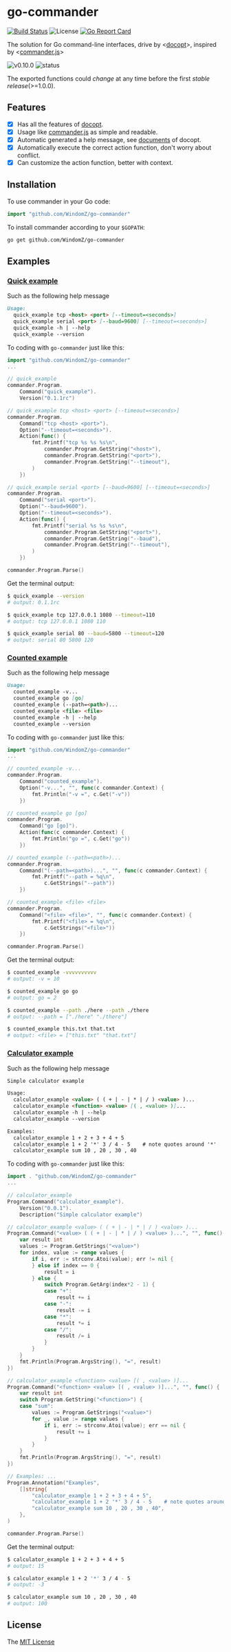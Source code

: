 # go-commander
[![Build Status](https://travis-ci.org/WindomZ/go-commander.svg?branch=master)](https://travis-ci.org/WindomZ/go-commander)
![License](https://img.shields.io/badge/license-MIT-green.svg)
[![Go Report Card](https://goreportcard.com/badge/github.com/WindomZ/go-commander)](https://goreportcard.com/report/github.com/WindomZ/go-commander)

The solution for Go command-line interfaces, 
drive by <[docopt](https://github.com/docopt/docopt.go)>, 
inspired by <[commander.js](https://github.com/tj/commander.js)>

![v0.10.0](https://img.shields.io/badge/version-v0.10.0-yellow.svg)
![status](https://img.shields.io/badge/status-beta-yellow.svg)

The exported functions could *change* at any time before the first *stable release*(>=1.0.0).

## Features

- [x] Has all the features of [docopt](https://github.com/docopt/docopt.go).
- [x] Usage like [commander.js](https://github.com/tj/commander.js) as simple and readable.
- [x] Automatic generated a help message, see [documents](http://docopt.org/) of docopt.
- [x] Automatically execute the correct action function, don't worry about conflict.
- [x] Can customize the action function, better with context.

## Installation

To use commander in your Go code:

```go
import "github.com/WindomZ/go-commander"
```

To install commander according to your `$GOPATH`:

```bash
go get github.com/WindomZ/go-commander
```

## Examples

### [Quick example](https://github.com/WindomZ/go-commander/blob/master/examples/quick_example/quick_example.go)

Such as the following help message

```markdown
Usage:
  quick_example tcp <host> <port> [--timeout=<seconds>]
  quick_example serial <port> [--baud=9600] [--timeout=<seconds>]
  quick_example -h | --help
  quick_example --version
```

To coding with `go-commander` just like this:

```go
import "github.com/WindomZ/go-commander"
...

// quick_example
commander.Program.
	Command("quick_example").
	Version("0.1.1rc")

// quick_example tcp <host> <port> [--timeout=<seconds>]
commander.Program.
	Command("tcp <host> <port>").
	Option("--timeout=<seconds>").
	Action(func() {
		fmt.Printf("tcp %s %s %s\n",
			commander.Program.GetString("<host>"),
			commander.Program.GetString("<port>"),
			commander.Program.GetString("--timeout"),
		)
	})

// quick_example serial <port> [--baud=9600] [--timeout=<seconds>]
commander.Program.
	Command("serial <port>").
	Option("--baud=9600").
	Option("--timeout=<seconds>").
	Action(func() {
		fmt.Printf("serial %s %s %s\n",
			commander.Program.GetString("<port>"),
			commander.Program.GetString("--baud"),
			commander.Program.GetString("--timeout"),
		)
	})

commander.Program.Parse()
```

Get the terminal output:

```bash
$ quick_example --version
# output: 0.1.1rc

$ quick_example tcp 127.0.0.1 1080 --timeout=110
# output: tcp 127.0.0.1 1080 110

$ quick_example serial 80 --baud=5800 --timeout=120
# output: serial 80 5800 120
```

### [Counted example](https://github.com/WindomZ/go-commander/blob/master/examples/counted_example/counted_example.go)

Such as the following help message

```markdown
Usage:
  counted_example -v...
  counted_example go [go]
  counted_example (--path=<path>)...
  counted_example <file> <file>
  counted_example -h | --help
  counted_example --version
```

To coding with `go-commander` just like this:

```go
import "github.com/WindomZ/go-commander"
...

// counted_example -v...
commander.Program.
	Command("counted_example").
	Option("-v...", "", func(c commander.Context) {
		fmt.Println("-v =", c.Get("-v"))
	})

// counted_example go [go]
commander.Program.
	Command("go [go]").
	Action(func(c commander.Context) {
		fmt.Println("go =", c.Get("go"))
	})

// counted_example (--path=<path>)...
commander.Program.
	Command("(--path=<path>)...", "", func(c commander.Context) {
		fmt.Printf("--path = %q\n",
			c.GetStrings("--path"))
	})

// counted_example <file> <file>
commander.Program.
	Command("<file> <file>", "", func(c commander.Context) {
		fmt.Printf("<file> = %q\n",
			c.GetStrings("<file>"))
	})

commander.Program.Parse()
```

Get the terminal output:

```bash
$ counted_example -vvvvvvvvvv
# output: -v = 10

$ counted_example go go
# output: go = 2

$ counted_example --path ./here --path ./there
# output: --path = ["./here" "./there"]

$ counted_example this.txt that.txt
# output: <file> = ["this.txt" "that.txt"]
```

### [Calculator example](https://github.com/WindomZ/go-commander/blob/master/examples/calculator_example/calculator_example.go)

Such as the following help message

```markdown
Simple calculator example

Usage:
  calculator_example <value> ( ( + | - | * | / ) <value> )...
  calculator_example <function> <value> [( , <value> )]...
  calculator_example -h | --help
  calculator_example --version

Examples:
  calculator_example 1 + 2 + 3 + 4 + 5
  calculator_example 1 + 2 '*' 3 / 4 - 5    # note quotes around '*'
  calculator_example sum 10 , 20 , 30 , 40
```

To coding with `go-commander` just like this:

```go
import . "github.com/WindomZ/go-commander"
...

// calculator_example
Program.Command("calculator_example").
	Version("0.0.1").
	Description("Simple calculator example")

// calculator_example <value> ( ( + | - | * | / ) <value> )...
Program.Command("<value> ( ( + | - | * | / ) <value> )...", "", func() {
	var result int
	values := Program.GetStrings("<value>")
	for index, value := range values {
		if i, err := strconv.Atoi(value); err != nil {
		} else if index == 0 {
			result = i
		} else {
			switch Program.GetArg(index*2 - 1) {
			case "+":
				result += i
			case "-":
				result -= i
			case "*":
				result *= i
			case "/":
				result /= i
			}
		}
	}
	fmt.Println(Program.ArgsString(), "=", result)
})

// calculator_example <function> <value> [( , <value> )]...
Program.Command("<function> <value> [( , <value> )]...", "", func() {
	var result int
	switch Program.GetString("<function>") {
	case "sum":
		values := Program.GetStrings("<value>")
		for _, value := range values {
			if i, err := strconv.Atoi(value); err == nil {
				result += i
			}
		}
	}
	fmt.Println(Program.ArgsString(), "=", result)
})

// Examples: ...
Program.Annotation("Examples",
	[]string{
		"calculator_example 1 + 2 + 3 + 4 + 5",
		"calculator_example 1 + 2 '*' 3 / 4 - 5    # note quotes around '*'",
		"calculator_example sum 10 , 20 , 30 , 40",
	},
)

commander.Program.Parse()
```

Get the terminal output:

```bash
$ calculator_example 1 + 2 + 3 + 4 + 5
# output: 15

$ calculator_example 1 + 2 '*' 3 / 4 - 5
# output: -3

$ calculator_example sum 10 , 20 , 30 , 40
# output: 100
```

## License

The [MIT License](https://github.com/WindomZ/gitclone/blob/master/LICENSE)
